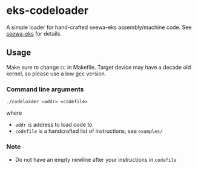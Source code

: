 # eks-codeloader
A simple loader for hand-crafted seewa-eks assembly/machine code. See [seewa-eks](https://github.com/fxsheep/seewa-eks) for details.

## Usage 
Make sure to change `CC` in Makefile. Target device may have a decade old kernel, so please use a low gcc version.

### Command line arguments
```
./codeloader <addr> <codefile>
```
where
 - `addr` is address to load code to
 - `codefile` is a handcrafted list of instructions, see `examples/`

### Note
 - Do not have an empty newline after your instructions in `codefile`
  
